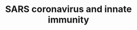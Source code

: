 ---
annotations:
- type: Disease Ontology
  value: severe acute respiratory syndrome
- type: Pathway Ontology
  value: type I interferon signaling pathway
- type: Disease Ontology
  value: viral infectious disease
authors:
- Fehrhart
- Egonw
- L Dupuis
communities:
- COVID19
description: SARS-CoV triggers the hosts innate immune system via the type I interferon
  system in dendritic cells and macrophages, which activate ISRE and IFN-b sentitive
  promoter elements.
last-edited: 2021-03-18
organisms:
- Homo sapiens
redirect_from:
- /index.php/Pathway:WP4912
- /instance/WP4912
schema-jsonld:
- '@context': https://schema.org/
  '@id': https://wikipathways.github.io/pathways/WP4912.html
  '@type': Dataset
  creator:
    '@type': Organization
    name: WikiPathways
  description: SARS-CoV triggers the hosts innate immune system via the type I interferon
    system in dendritic cells and macrophages, which activate ISRE and IFN-b sentitive
    promoter elements.
  keywords:
  - IFNA6
  - IFN-beta
  - TBK1
  - IFNA13
  - JAK1
  - IFNA8
  - IFNA1
  - IFNAR2
  - IRF3
  - TYK2
  - IRF9
  - IFNA14
  - Response element
  - DDX58
  - IFNA17
  - S
  - IFIH1
  - ACE2
  - TLR3
  - IFNA4
  - IKBKE
  - IFNA5
  - TRAF3
  - TICAM1
  - MAVS
  - IFNA21
  - IFNA2
  - IFNA16
  - Endocytosis
  - STAT2
  - IFNA7
  - IFNA10
  - 'ISRE '
  - IFNB1
  - IFNAR1
  - STAT1
  license: CC0
  name: SARS coronavirus and innate immunity
seo: CreativeWork
title: SARS coronavirus and innate immunity
wpid: WP4912
---